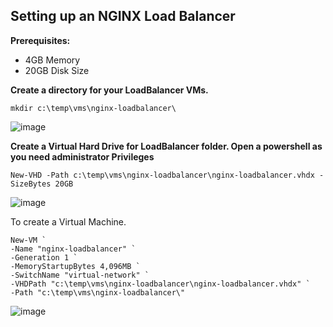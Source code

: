 ## Setting up an NGINX Load Balancer

**Prerequisites:**

- 4GB Memory
- 20GB Disk Size


**Create a directory for your LoadBalancer VMs.**

```
mkdir c:\temp\vms\nginx-loadbalancer\
```

![image](https://github.com/lherbeng/kubernetes/assets/72662912/b8b05c53-b7c8-4a0e-a8ae-1afd33599ee5)

**Create a Virtual Hard Drive for LoadBalancer folder. Open a powershell as you need administrator Privileges**

```
New-VHD -Path c:\temp\vms\nginx-loadbalancer\nginx-loadbalancer.vhdx -SizeBytes 20GB
```

![image](https://github.com/lherbeng/kubernetes/assets/72662912/5772595d-cad2-4f44-b07b-a1d21c29b615)

To create a Virtual Machine.

```
New-VM `
-Name "nginx-loadbalancer" `
-Generation 1 `
-MemoryStartupBytes 4,096MB `
-SwitchName "virtual-network" `
-VHDPath "c:\temp\vms\nginx-loadbalancer\nginx-loadbalancer.vhdx" `
-Path "c:\temp\vms\nginx-loadbalancer\"
```

![image](https://github.com/lherbeng/kubernetes/assets/72662912/32e585bc-fbe0-4295-87ed-6e89ce65a5a5)




